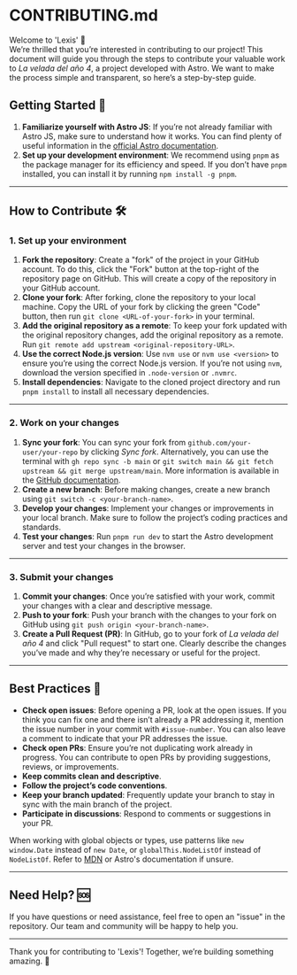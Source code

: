 # CONTRIBUTING.md

Welcome to 'Lexis' 📃  
We’re thrilled that you’re interested in contributing to our project! This document will guide you through the steps to contribute your valuable work to *La velada del año 4*, a project developed with Astro. We want to make the process simple and transparent, so here’s a step-by-step guide.

## Getting Started 🚀

1. **Familiarize yourself with Astro JS**: If you’re not already familiar with Astro JS, make sure to understand how it works. You can find plenty of useful information in the [official Astro documentation](https://docs.astro.build/).
2. **Set up your development environment**: We recommend using `pnpm` as the package manager for its efficiency and speed. If you don’t have `pnpm` installed, you can install it by running `npm install -g pnpm`.

---

## How to Contribute 🛠

### 1. Set up your environment

1. **Fork the repository**: Create a "fork" of the project in your GitHub account. To do this, click the "Fork" button at the top-right of the repository page on GitHub. This will create a copy of the repository in your GitHub account.
2. **Clone your fork**: After forking, clone the repository to your local machine. Copy the URL of your fork by clicking the green "Code" button, then run `git clone <URL-of-your-fork>` in your terminal.
3. **Add the original repository as a remote**: To keep your fork updated with the original repository changes, add the original repository as a remote. Run `git remote add upstream <original-repository-URL>`.
4. **Use the correct Node.js version**: Use `nvm use` or `nvm use <version>` to ensure you’re using the correct Node.js version. If you’re not using `nvm`, download the version specified in `.node-version` or `.nvmrc`.
5. **Install dependencies**: Navigate to the cloned project directory and run `pnpm install` to install all necessary dependencies.

---

### 2. Work on your changes

1. **Sync your fork**: You can sync your fork from `github.com/your-user/your-repo` by clicking *Sync fork*. Alternatively, you can use the terminal with `gh repo sync -b main` or `git switch main && git fetch upstream && git merge upstream/main`. More information is available in the [GitHub documentation](https://docs.github.com/).
2. **Create a new branch**: Before making changes, create a new branch using `git switch -c <your-branch-name>`.
3. **Develop your changes**: Implement your changes or improvements in your local branch. Make sure to follow the project’s coding practices and standards.
4. **Test your changes**: Run `pnpm run dev` to start the Astro development server and test your changes in the browser.

---

### 3. Submit your changes

1. **Commit your changes**: Once you’re satisfied with your work, commit your changes with a clear and descriptive message.
2. **Push to your fork**: Push your branch with the changes to your fork on GitHub using `git push origin <your-branch-name>`.
3. **Create a Pull Request (PR)**: In GitHub, go to your fork of *La velada del año 4* and click "Pull request" to start one. Clearly describe the changes you’ve made and why they’re necessary or useful for the project.

---

## Best Practices 🌟

- **Check open issues**: Before opening a PR, look at the open issues. If you think you can fix one and there isn’t already a PR addressing it, mention the issue number in your commit with `#issue-number`. You can also leave a comment to indicate that your PR addresses the issue.
- **Check open PRs**: Ensure you’re not duplicating work already in progress. You can contribute to open PRs by providing suggestions, reviews, or improvements.
- **Keep commits clean and descriptive**.
- **Follow the project’s code conventions**.
- **Keep your branch updated**: Frequently update your branch to stay in sync with the main branch of the project.
- **Participate in discussions**: Respond to comments or suggestions in your PR.

When working with global objects or types, use patterns like `new window.Date` instead of `new Date`, or `globalThis.NodeListOf` instead of `NodeListOf`. Refer to [MDN](https://developer.mozilla.org/) or Astro's documentation if unsure.

---

## Need Help? 🆘

If you have questions or need assistance, feel free to open an "issue" in the repository. Our team and community will be happy to help you.

---

Thank you for contributing to 'Lexis'! Together, we’re building something amazing. 🚀
